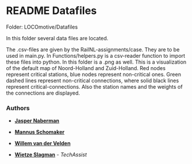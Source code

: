 # README Datafiles

Folder: LOCOmotive/Datafiles

In this folder several data files are located.

The .csv-files are given by the RailNL-assignments/case. They are to be used in main.py. In Functions/helpers.py is a csv-reader function
to import these files into python. In this folder is a .png as well. This is a visualization of the default map of Noord-Holland and Zuid-Holland.
Red nodes represent critical stations, blue nodes represent non-critical ones. Green dashed lines represent non-critical connections,
where solid black lines represent critical-connections. Also the station names and the weights of the connections are displayed.

### Authors

* **[Jasper Naberman](https://github.com/jasperNaberman)**
* **[Mannus Schomaker](https://github.com/mannusschomaker)**
* **[Willem van der Velden](https://github.com/WillemvdVelden)**

* **[Wietze Slagman](https://github.com/WietzeSlagman)** - *TechAssist*
